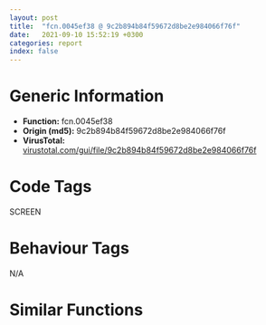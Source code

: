 ```yaml
---
layout: post
title:  "fcn.0045ef38 @ 9c2b894b84f59672d8be2e984066f76f"
date:   2021-09-10 15:52:19 +0300
categories: report
index: false
---
```


# Generic Information
- **Function:** fcn.0045ef38
- **Origin (md5):** 9c2b894b84f59672d8be2e984066f76f
- **VirusTotal:** [virustotal.com/gui/file/9c2b894b84f59672d8be2e984066f76f][virustotal_ref]

# Code Tags
<span class="tag" id="SCREEN">SCREEN</span>


# Behaviour Tags
<span class="bhv-tag" id="na">N/A</span>

# Similar Functions
<script type="text/javascript" src="https://www.gstatic.com/charts/loader.js"></script>
<script type="text/javascript">

    google.charts.load('current', {'packages':['corechart']});
    google.charts.setOnLoadCallback(drawChart);

    function drawChart() {
    var data = new google.visualization.DataTable();
        data.addColumn('number', 'X');
        data.addColumn('number', 'Y');
        data.addColumn({type: 'string', role: 'tooltip', 'p': {'html': true}});
        data.addColumn({'type': 'string', 'role': 'style'});
        
        data.addRows([
    [155.7300262451172, -336.95367431640625, '<b><a href="/report/fcn.0045ef38@9c2b894b84f59672d8be2e984066f76f">fcn.0045ef38</a><br>@9c2b894b84f59672d8be2e984066f76f</b><br>push 0xd4<br>mov eax, 0x57856b<br>call fcn.00553908<br>mov ebx, ecx<br>mov dword[ebp-0xb8], ebx<br>mov esi, dword[ebp+8]<br>cmp dword[esi+0x28], 0<br>je 0x45ef5f<br>xor eax, eax<br>jmp 0x45f275<br>cmp dword[esi+0x8c], 0<br>je 0x45ef6f<br>mov ecx, esi<br>call fcn.0045ebe0<br>lea eax, [ebp-0xe0]<br>push eax<br>push 0x18<br>pop edi<br>push edi<br>push dword[ebx+0x8c]<br>call dword[sym.imp.GDI32.dll_GetObjectW]<br>cmp eax, edi<br>jne 0x45f163<br>push dword[ebp-0xd8]<br>call fcn.0055e1e6<br>pop ecx<br>mov edi, eax<br>lea ecx, [ebp-0xac]<br>mov eax, dword[ebp-0xdc]<br>mov dword[ebp-0xb4], edi<br>mov dword[ebp-0x94], eax<br>call fcn.004119b2<br>and dword[ebp-4], 0<br>push 0<br>call dword[sym.imp.GDI32.dll_CreateCompatibleDC]<br>push eax<br>lea ecx, [ebp-0xac]<br>call fcn.004122af<br>mov eax, dword[ebx+0x8c]<br>test eax, eax<br>je 0x45efea<br>push eax<br>push dword[ebp-0xa8]<br>call dword[sym.imp.GDI32.dll_SelectObject]<br>jmp 0x45efec<br>xor eax, eax<br>mov dword[ebp-0x98], eax<br>test eax, eax<br>je 0x45f154<br>push 0x54<br>lea eax, [ebp-0x90]<br>push 0<br>push eax<br>call fcn.005576f0<br>add esp, 0xc<br>push 0x18<br>pop eax<br>cmp word[ebp-0xce], ax<br>jb 0x45f092<br>lea eax, [ebp-0x90]<br>push eax<br>push 0x54<br>push dword[ebx+0x8c]<br>call dword[sym.imp.GDI32.dll_GetObjectW]<br>test eax, eax<br>je 0x45f092<br>push 0xa<br>pop ecx<br>xor eax, eax<br>lea edi, [ebp-0x38]<br>rep stosd<br>mov eax, dword[ebp-0xdc]<br>xor ecx, ecx<br>mov dword[ebp-0x38], eax<br>mov eax, dword[ebp-0xd8]<br>mov dword[ebp-0x34], eax<br>mov ax, word[ebp-0xd0]<br>mov word[ebp-0x30], ax<br>mov ax, word[ebp-0xce]<br>push ecx<br>push ecx<br>mov word[ebp-0x2e], ax<br>lea eax, [ebp-0xb0]<br>push eax<br>push ecx<br>lea eax, [ebp-0x3c]<br>mov dword[ebp-0x3c], 0x28<br>push eax<br>push dword[ebp-0xa8]<br>mov dword[ebp-0x2c], ecx<br>mov dword[ebp-0xb0], ecx<br>call dword[sym.imp.GDI32.dll_CreateDIBSection]<br>jmp 0x45f0a5<br>push edi<br>push dword[ebp-0x94]<br>push dword[ebp-0xa8]<br>call dword[sym.imp.GDI32.dll_CreateCompatibleBitmap]<br>mov edi, eax<br>test edi, edi<br>je 0x45f142<br>lea ecx, [ebp-0xc8]<br>call fcn.004119b2<br>push dword[ebp-0xa8]<br>mov byte[ebp-4], 1<br>call dword[sym.imp.GDI32.dll_CreateCompatibleDC]<br>push eax<br>lea ecx, [ebp-0xc8]<br>call fcn.004122af<br>push edi<br>push dword[ebp-0xc4]<br>call dword[sym.imp.GDI32.dll_SelectObject]<br>mov dword[ebp-0x9c], eax<br>test eax, eax<br>je 0x45f130<br>push 0xcc0020<br>xor eax, eax<br>push eax<br>push eax<br>push dword[ebp-0xa8]<br>push dword[ebp-0xb4]<br>push dword[ebp-0x94]<br>push eax<br>push eax<br>push dword[ebp-0xc4]<br>call dword[sym.imp.GDI32.dll_BitBlt]<br>push dword[ebp-0x9c]<br>push dword[ebp-0xc4]<br>call dword[sym.imp.GDI32.dll_SelectObject]<br>mov dword[esi+0x8c], edi<br>jmp 0x45f137<br>push edi<br>call dword[sym.imp.GDI32.dll_DeleteObject]<br>lea ecx, [ebp-0xc8]<br>call fcn.00411b08<br>push dword[ebp-0x98]<br>push dword[ebp-0xa8]<br>call dword[sym.imp.GDI32.dll_SelectObject]<br>or dword[ebp-4], 0xffffffff<br>lea ecx, [ebp-0xac]<br>call fcn.00411b08<br>mov eax, dword[ebx+0x54]<br>lea ecx, [esi+0x98]<br>mov dword[esi+0x54], eax<br>mov eax, dword[ebx+0x58]<br>mov dword[esi+0x58], eax<br>mov eax, dword[ebx+0x64]<br>mov dword[esi+0x64], eax<br>mov eax, dword[ebx+0x68]<br>mov dword[esi+0x68], eax<br>mov eax, dword[ebx+0x18]<br>mov dword[esi+0x18], eax<br>lea eax, [ebx+0x98]<br>push eax<br>call fcn.004093c0<br>mov eax, dword[ebx+0x1c]<br>mov dword[esi+0x1c], eax<br>mov eax, dword[ebx+4]<br>mov dword[esi+4], eax<br>mov eax, dword[ebx+0xa8]<br>mov dword[esi+0xa8], eax<br>mov eax, dword[ebx+0x24]<br>mov dword[esi+0x24], eax<br>mov eax, dword[ebx+0xb0]<br>mov dword[esi+0xb0], eax<br>mov eax, dword[ebx+0x2c]<br>mov dword[esi+0x2c], eax<br>mov eax, dword[ebx+8]<br>mov dword[esi+8], eax<br>fld qword[ebx+0xb8]<br>fstp qword[esi+0xb8]<br>mov eax, dword[ebx+0x5c]<br>mov dword[esi+0x5c], eax<br>mov eax, dword[ebx+0x60]<br>mov dword[esi+0x60], eax<br>mov edi, dword[ebx+0xc4]<br>test edi, edi<br>je 0x45f256<br>lea eax, [ebx+0xf8]<br>mov dword[ebp-0x9c], eax<br>mov eax, dword[edi+8]<br>lea ecx, [esi+0xc0]<br>mov edi, dword[edi]<br>push eax<br>mov dword[ebp-0x98], eax<br>call fcn.004495e1<br>mov ecx, dword[ebp-0x9c]<br>lea eax, [ebp-0x94]<br>or dword[ebp-0x94], 0xffffffff<br>push eax<br>push dword[ebp-0x98]<br>call fcn.0050e56d<br>test eax, eax<br>je 0x45f24c<br>push dword[ebp-0x98]<br>lea ecx, [esi+0xf8]<br>call fcn.00463daf<br>mov ecx, eax<br>mov eax, dword[ebp-0x94]<br>mov dword[ecx], eax<br>test edi, edi<br>jne 0x45f1f7<br>mov ebx, dword[ebp-0xb8]<br>mov edi, dword[ebx+0xe0]<br>jmp 0x45f26e<br>push dword[edi+8]<br>mov edi, dword[edi]<br>lea ecx, [esi+0xdc]<br>call fcn.004495e1<br>test edi, edi<br>jne 0x45f25e<br>xor eax, eax<br>inc eax<br>call fcn.005538b2<br>ret 4<br><eoc> ', 'point { fill-color: #e0440e; }'],
[565.32177734375, 379.6766662597656, '<b><a href="/report/fcn.1003557c@e5d49e0823e602f2ee948ac39d32c1eb">fcn.1003557c</a><br>@e5d49e0823e602f2ee948ac39d32c1eb</b><br>push 0x78<br>mov eax, 0x1013cf24<br>call fcn.10124157<br>mov esi, ecx<br>mov ebx, dword[ebp+8]<br>lea ecx, [ebp-0x84]<br>push 0<br>mov dword[ebp-0x60], ebx<br>call fcn.100170ef<br>and dword[ebp-4], 0<br>lea ecx, [ebp-0x70]<br>neg ebx<br>sbb edi, edi<br>and edi, dword[ebp+0xc]<br>call fcn.1001703e<br>xor eax, eax<br>inc eax<br>push 0<br>mov byte[ebp-4], al<br>call dword[sym.imp.GDI32.dll_CreateCompatibleDC]<br>push eax<br>lea ecx, [ebp-0x70]<br>call fcn.100179cf<br>and dword[ebp-0x54], 0<br>mov dword[ebp-0x58], 0x1014cb54<br>mov eax, dword[esi+0x58]<br>mov ecx, esi<br>mov ebx, dword[esi+0x54]<br>mov byte[ebp-4], 2<br>mov dword[ebp-0x50], eax<br>call fcn.100380a6<br>test eax, eax<br>je 0x100355f5<br>mov eax, dword[esi+0x60]<br>mov ebx, dword[esi+0x5c]<br>mov dword[ebp-0x50], eax<br>jmp 0x100355f8<br>mov eax, dword[ebp-0x50]<br>push 0x20<br>pop ecx<br>test edi, edi<br>je 0x10035651<br>mov dword[ebp-0x44], eax<br>xor edx, edx<br>imul eax, ebx<br>inc edx<br>mov word[ebp-0x3e], cx<br>xor ecx, ecx<br>push ecx<br>push ecx<br>mov dword[ebp-0x4c], 0x28<br>mov dword[ebp-0x38], eax<br>lea eax, [ebp-0x5c]<br>push eax<br>push ecx<br>lea eax, [ebp-0x4c]<br>mov dword[ebp-0x48], ebx<br>push eax<br>push dword[ebp-0x6c]<br>mov word[ebp-0x40], dx<br>mov dword[ebp-0x3c], ecx<br>mov dword[ebp-0x34], ecx<br>mov dword[ebp-0x30], ecx<br>mov dword[ebp-0x2c], ecx<br>mov dword[ebp-0x28], ecx<br>mov dword[ebp-0x5c], ecx<br>call dword[sym.imp.GDI32.dll_CreateDIBSection]<br>test eax, eax<br>jne 0x1003565c<br>or esi, 0xffffffff<br>jmp 0x100356f4<br>push eax<br>push ebx<br>push dword[ebp-0x80]<br>call dword[sym.imp.GDI32.dll_CreateCompatibleBitmap]<br>push eax<br>lea ecx, [ebp-0x58]<br>call fcn.10017a05<br>push dword[ebp-0x54]<br>push dword[ebp-0x6c]<br>call fcn.1001807d<br>mov dword[ebp-0x5c], eax<br>test edi, edi<br>jne 0x100356a3<br>mov ecx, dword[ebp-0x50]<br>and dword[ebp-0x20], edi<br>and dword[ebp-0x1c], edi<br>mov dword[ebp-0x18], ebx<br>mov dword[ebp-0x14], ecx<br>call fcn.100218d1<br>add eax, 0x98<br>je 0x10035695<br>mov eax, dword[eax+4]<br>push eax<br>lea eax, [ebp-0x20]<br>push eax<br>push dword[ebp-0x6c]<br>call dword[sym.imp.USER32.dll_FillRect]<br>mov eax, dword[ebp-0x60]<br>test eax, eax<br>je 0x100356bd<br>xor ecx, ecx<br>push ecx<br>push ecx<br>push eax<br>push dword[ebp-0x50]<br>push ebx<br>push ecx<br>push ecx<br>lea ecx, [ebp-0x70]<br>call fcn.10037779<br>mov eax, dword[ebp-0x5c]<br>test eax, eax<br>je 0x100356c7<br>mov eax, dword[eax+4]<br>push eax<br>push dword[ebp-0x6c]<br>call fcn.1001807d<br>test edi, edi<br>je 0x100356e6<br>push dword[esi+0x3c]<br>mov dword[esi+8], 0x20<br>push dword[ebp-0x54]<br>call fcn.10039291<br>push 0<br>push dword[ebp-0x54]<br>mov ecx, esi<br>call fcn.1003572e<br>mov esi, eax<br>xor eax, eax<br>mov dword[ebp-0x58], 0x1014cb54<br>inc eax<br>lea ecx, [ebp-0x58]<br>mov byte[ebp-4], al<br>call fcn.100171ad<br>lea ecx, [ebp-0x70]<br>mov byte[ebp-4], 0<br>call fcn.10017194<br>or dword[ebp-4], 0xffffffff<br>lea ecx, [ebp-0x84]<br>call fcn.100172c3<br>mov eax, esi<br>call fcn.10124106<br>ret 8<br><eoc> ', 'null'],
[718.9442749023438, -183.49285888671875, '<b><a href="/report/fcn.10035f25@e5d49e0823e602f2ee948ac39d32c1eb">fcn.10035f25</a><br>@e5d49e0823e602f2ee948ac39d32c1eb</b><br>push 0xd4<br>mov eax, 0x1013cfe8<br>call fcn.10124157<br>mov ebx, ecx<br>mov dword[ebp-0xb4], ebx<br>mov esi, dword[ebp+8]<br>cmp dword[esi+0x28], 0<br>je 0x10035f4c<br>xor eax, eax<br>jmp 0x1003626f<br>cmp dword[esi+0x8c], 0<br>je 0x10035f5c<br>mov ecx, esi<br>call fcn.10035bb7<br>mov edi, dword[sym.imp.GDI32.dll_GetObjectW]<br>lea eax, [ebp-0xe0]<br>push eax<br>push 0x18<br>pop eax<br>push eax<br>push dword[ebx+0x8c]<br>call edi<br>cmp eax, 0x18<br>jne 0x1003615d<br>push dword[ebp-0xd8]<br>call fcn.10125454<br>pop ecx<br>mov dword[ebp-0xa0], eax<br>lea ecx, [ebp-0xb0]<br>mov eax, dword[ebp-0xdc]<br>mov dword[ebp-0x94], eax<br>call fcn.1001703e<br>and dword[ebp-4], 0<br>push 0<br>call dword[sym.imp.GDI32.dll_CreateCompatibleDC]<br>push eax<br>lea ecx, [ebp-0xb0]<br>call fcn.100179cf<br>mov eax, dword[ebx+0x8c]<br>test eax, eax<br>je 0x10035fd8<br>push eax<br>push dword[ebp-0xac]<br>call dword[sym.imp.GDI32.dll_SelectObject]<br>jmp 0x10035fda<br>xor eax, eax<br>mov dword[ebp-0x98], eax<br>test eax, eax<br>je 0x1003614e<br>and dword[ebp-0x90], 0<br>lea eax, [ebp-0x8c]<br>push 0x50<br>push 0<br>push eax<br>call fcn.10123640<br>add esp, 0xc<br>push 0x18<br>pop eax<br>cmp word[ebp-0xce], ax<br>jb 0x10036083<br>lea eax, [ebp-0x90]<br>push eax<br>push 0x54<br>push dword[ebx+0x8c]<br>call edi<br>test eax, eax<br>je 0x10036083<br>push 0xa<br>pop ecx<br>xor eax, eax<br>lea edi, [ebp-0x38]<br>rep stosd<br>mov eax, dword[ebp-0xdc]<br>xor ecx, ecx<br>mov dword[ebp-0x38], eax<br>mov eax, dword[ebp-0xd8]<br>mov dword[ebp-0x34], eax<br>mov ax, word[ebp-0xd0]<br>mov word[ebp-0x30], ax<br>mov ax, word[ebp-0xce]<br>push ecx<br>push ecx<br>mov word[ebp-0x2e], ax<br>lea eax, [ebp-0xb8]<br>push eax<br>push ecx<br>lea eax, [ebp-0x3c]<br>mov dword[ebp-0x3c], 0x28<br>push eax<br>push dword[ebp-0xac]<br>mov dword[ebp-0x2c], ecx<br>mov dword[ebp-0xb8], ecx<br>call dword[sym.imp.GDI32.dll_CreateDIBSection]<br>jmp 0x1003609b<br>push dword[ebp-0xa0]<br>push dword[ebp-0x94]<br>push dword[ebp-0xac]<br>call dword[sym.imp.GDI32.dll_CreateCompatibleBitmap]<br>mov edi, eax<br>test edi, edi<br>je 0x1003613c<br>lea ecx, [ebp-0xc8]<br>call fcn.1001703e<br>push dword[ebp-0xac]<br>mov byte[ebp-4], 1<br>call dword[sym.imp.GDI32.dll_CreateCompatibleDC]<br>push eax<br>lea ecx, [ebp-0xc8]<br>call fcn.100179cf<br>push edi<br>push dword[ebp-0xc4]<br>call dword[sym.imp.GDI32.dll_SelectObject]<br>mov dword[ebp-0x9c], eax<br>test eax, eax<br>je 0x10036126<br>push 0xcc0020<br>xor eax, eax<br>push eax<br>push eax<br>push dword[ebp-0xac]<br>push dword[ebp-0xa0]<br>push dword[ebp-0x94]<br>push eax<br>push eax<br>push dword[ebp-0xc4]<br>call dword[sym.imp.GDI32.dll_BitBlt]<br>push dword[ebp-0x9c]<br>push dword[ebp-0xc4]<br>call dword[sym.imp.GDI32.dll_SelectObject]<br>mov dword[esi+0x8c], edi<br>jmp 0x1003612d<br>push edi<br>call dword[sym.imp.GDI32.dll_DeleteObject]<br>lea ecx, [ebp-0xc8]<br>mov byte[ebp-4], 0<br>call fcn.10017194<br>push dword[ebp-0x98]<br>push dword[ebp-0xac]<br>call dword[sym.imp.GDI32.dll_SelectObject]<br>or dword[ebp-4], 0xffffffff<br>lea ecx, [ebp-0xb0]<br>call fcn.10017194<br>mov eax, dword[ebx+0x54]<br>lea ecx, [esi+0x98]<br>mov dword[esi+0x54], eax<br>mov eax, dword[ebx+0x58]<br>mov dword[esi+0x58], eax<br>mov eax, dword[ebx+0x64]<br>mov dword[esi+0x64], eax<br>mov eax, dword[ebx+0x68]<br>mov dword[esi+0x68], eax<br>mov eax, dword[ebx+0x18]<br>mov dword[esi+0x18], eax<br>lea eax, [ebx+0x98]<br>push eax<br>call fcn.1000699f<br>mov eax, dword[ebx+0x1c]<br>mov dword[esi+0x1c], eax<br>mov eax, dword[ebx+4]<br>mov dword[esi+4], eax<br>mov eax, dword[ebx+0xa8]<br>mov dword[esi+0xa8], eax<br>mov eax, dword[ebx+0x24]<br>mov dword[esi+0x24], eax<br>mov eax, dword[ebx+0xb0]<br>mov dword[esi+0xb0], eax<br>mov eax, dword[ebx+0x2c]<br>mov dword[esi+0x2c], eax<br>mov eax, dword[ebx+8]<br>mov dword[esi+8], eax<br>fld qword[ebx+0xb4]<br>fstp qword[esi+0xb4]<br>mov eax, dword[ebx+0x5c]<br>mov dword[esi+0x5c], eax<br>mov eax, dword[ebx+0x60]<br>mov dword[esi+0x60], eax<br>mov edi, dword[ebx+0xc0]<br>test edi, edi<br>je 0x10036250<br>lea eax, [ebx+0xf4]<br>mov dword[ebp-0x9c], eax<br>mov eax, dword[edi+8]<br>lea ecx, [esi+0xbc]<br>mov edi, dword[edi]<br>push eax<br>mov dword[ebp-0x98], eax<br>call fcn.1003079d<br>mov ecx, dword[ebp-0x9c]<br>lea eax, [ebp-0x94]<br>or dword[ebp-0x94], 0xffffffff<br>push eax<br>push dword[ebp-0x98]<br>call fcn.1006a40c<br>test eax, eax<br>je 0x10036246<br>push dword[ebp-0x98]<br>lea ecx, [esi+0xf4]<br>call fcn.100cad9f<br>mov ecx, eax<br>mov eax, dword[ebp-0x94]<br>mov dword[ecx], eax<br>test edi, edi<br>jne 0x100361f1<br>mov ebx, dword[ebp-0xb4]<br>mov edi, dword[ebx+0xdc]<br>jmp 0x10036268<br>push dword[edi+8]<br>mov edi, dword[edi]<br>lea ecx, [esi+0xd8]<br>call fcn.1003079d<br>test edi, edi<br>jne 0x10036258<br>xor eax, eax<br>inc eax<br>call fcn.10124106<br>ret 4<br><eoc> ', 'null'],
[2.1091833114624023, 226.2173309326172, '<b><a href="/report/fcn.0045e5be@9c2b894b84f59672d8be2e984066f76f">fcn.0045e5be</a><br>@9c2b894b84f59672d8be2e984066f76f</b><br>push 0x78<br>mov eax, 0x5784a7<br>call fcn.00553908<br>mov esi, ecx<br>mov ebx, dword[ebp+8]<br>lea ecx, [ebp-0x84]<br>xor edi, edi<br>mov dword[ebp-0x60], ebx<br>push edi<br>call fcn.00411a63<br>neg ebx<br>mov dword[ebp-4], edi<br>lea ecx, [ebp-0x70]<br>sbb eax, eax<br>and eax, dword[ebp+0xc]<br>mov dword[ebp-0x58], eax<br>call fcn.004119b2<br>xor eax, eax<br>inc eax<br>push edi<br>mov byte[ebp-4], al<br>call dword[sym.imp.GDI32.dll_CreateCompatibleDC]<br>push eax<br>lea ecx, [ebp-0x70]<br>call fcn.004122af<br>mov dword[ebp-0x50], edi<br>mov dword[ebp-0x54], 0x585684<br>mov edi, dword[esi+0x54]<br>mov ecx, esi<br>mov ebx, dword[esi+0x58]<br>mov byte[ebp-4], 2<br>call fcn.0043791d<br>test eax, eax<br>je 0x45e630<br>mov edi, dword[esi+0x5c]<br>mov ebx, dword[esi+0x60]<br>cmp dword[ebp-0x58], 0<br>push 0x20<br>pop eax<br>je 0x45e68d<br>mov word[ebp-0x3e], ax<br>xor ecx, ecx<br>inc ecx<br>mov dword[ebp-0x4c], 0x28<br>mov eax, ebx<br>mov word[ebp-0x40], cx<br>xor ecx, ecx<br>imul eax, edi<br>push ecx<br>push ecx<br>mov dword[ebp-0x48], edi<br>mov dword[ebp-0x44], ebx<br>mov dword[ebp-0x38], eax<br>lea eax, [ebp-0x5c]<br>push eax<br>push ecx<br>lea eax, [ebp-0x4c]<br>mov dword[ebp-0x3c], ecx<br>push eax<br>push dword[ebp-0x6c]<br>mov dword[ebp-0x34], ecx<br>mov dword[ebp-0x30], ecx<br>mov dword[ebp-0x2c], ecx<br>mov dword[ebp-0x28], ecx<br>mov dword[ebp-0x5c], ecx<br>call dword[sym.imp.GDI32.dll_CreateDIBSection]<br>test eax, eax<br>jne 0x45e698<br>or esi, 0xffffffff<br>jmp 0x45e731<br>push ebx<br>push edi<br>push dword[ebp-0x80]<br>call dword[sym.imp.GDI32.dll_CreateCompatibleBitmap]<br>push eax<br>lea ecx, [ebp-0x54]<br>call fcn.004122f0<br>push dword[ebp-0x50]<br>push dword[ebp-0x6c]<br>call fcn.00412959<br>cmp dword[ebp-0x58], 0<br>mov dword[ebp-0x5c], eax<br>jne 0x45e6e0<br>and dword[ebp-0x20], 0<br>and dword[ebp-0x1c], 0<br>mov dword[ebp-0x18], edi<br>mov dword[ebp-0x14], ebx<br>call fcn.00410017<br>add eax, 0x98<br>je 0x45e6d2<br>mov eax, dword[eax+4]<br>push eax<br>lea eax, [ebp-0x20]<br>push eax<br>push dword[ebp-0x6c]<br>call dword[sym.imp.USER32.dll_FillRect]<br>mov eax, dword[ebp-0x60]<br>test eax, eax<br>je 0x45e6f8<br>xor ecx, ecx<br>push ecx<br>push ecx<br>push eax<br>push ebx<br>push edi<br>push ecx<br>push ecx<br>lea ecx, [ebp-0x70]<br>call fcn.0046077d<br>mov eax, dword[ebp-0x5c]<br>test eax, eax<br>je 0x45e702<br>mov eax, dword[eax+4]<br>push eax<br>push dword[ebp-0x6c]<br>call fcn.00412959<br>cmp dword[ebp-0x58], 0<br>je 0x45e723<br>push dword[esi+0x3c]<br>mov dword[esi+8], 0x20<br>push dword[ebp-0x50]<br>call fcn.0046222e<br>push 0<br>push dword[ebp-0x50]<br>mov ecx, esi<br>call fcn.0045e75d<br>mov esi, eax<br>lea ecx, [ebp-0x54]<br>mov dword[ebp-0x54], 0x585684<br>call fcn.00404d00<br>lea ecx, [ebp-0x70]<br>call fcn.00411b08<br>lea ecx, [ebp-0x84]<br>call fcn.00411bb2<br>mov eax, esi<br>call fcn.005538b2<br>ret 8<br><eoc> ', 'null'],

        ]);

    var options = {
        title: 'Similarity Plot',
        legend: 'none',
        colors: ['#dedbd9', '#e6693e', '#ec8f6e', '#f3b49f', '#f6c7b6'],
        tooltip: {isHtml: true, trigger: 'both'},
        explorer: {
        actions: ["dragToZoom", "rightClickToReset"],
        },
        chartArea: {
        width: '80%',
        height: '80%'
        },
        width: '100%',
        height: '100%'
    };

    var chart = new google.visualization.ScatterChart(document.getElementById('chart_div'));

    chart.draw(data, options);
    }
    
</script>


<div id="chart_div" style="width: 100%px; height: 100%;"></div>

# Disassembled Code
{% highlight nasm %}

push 0xd4
mov eax, 0x57856b
call fcn.00553908
mov ebx, ecx
mov dword[ebp-0xb8], ebx
mov esi, dword[ebp+8]
cmp dword[esi+0x28], 0
je 0x45ef5f
xor eax, eax
jmp 0x45f275
cmp dword[esi+0x8c], 0
je 0x45ef6f
mov ecx, esi
call fcn.0045ebe0
lea eax, [ebp-0xe0]
push eax
push 0x18
pop edi
push edi
push dword[ebx+0x8c]
call dword[sym.imp.GDI32.dll_GetObjectW]
cmp eax, edi
jne 0x45f163
push dword[ebp-0xd8]
call fcn.0055e1e6
pop ecx
mov edi, eax
lea ecx, [ebp-0xac]
mov eax, dword[ebp-0xdc]
mov dword[ebp-0xb4], edi
mov dword[ebp-0x94], eax
call fcn.004119b2
and dword[ebp-4], 0
push 0
call dword[sym.imp.GDI32.dll_CreateCompatibleDC]
push eax
lea ecx, [ebp-0xac]
call fcn.004122af
mov eax, dword[ebx+0x8c]
test eax, eax
je 0x45efea
push eax
push dword[ebp-0xa8]
call dword[sym.imp.GDI32.dll_SelectObject]
jmp 0x45efec
xor eax, eax
mov dword[ebp-0x98], eax
test eax, eax
je 0x45f154
push 0x54
lea eax, [ebp-0x90]
push 0
push eax
call fcn.005576f0
add esp, 0xc
push 0x18
pop eax
cmp word[ebp-0xce], ax
jb 0x45f092
lea eax, [ebp-0x90]
push eax
push 0x54
push dword[ebx+0x8c]
call dword[sym.imp.GDI32.dll_GetObjectW]
test eax, eax
je 0x45f092
push 0xa
pop ecx
xor eax, eax
lea edi, [ebp-0x38]
rep stosd
mov eax, dword[ebp-0xdc]
xor ecx, ecx
mov dword[ebp-0x38], eax
mov eax, dword[ebp-0xd8]
mov dword[ebp-0x34], eax
mov ax, word[ebp-0xd0]
mov word[ebp-0x30], ax
mov ax, word[ebp-0xce]
push ecx
push ecx
mov word[ebp-0x2e], ax
lea eax, [ebp-0xb0]
push eax
push ecx
lea eax, [ebp-0x3c]
mov dword[ebp-0x3c], 0x28
push eax
push dword[ebp-0xa8]
mov dword[ebp-0x2c], ecx
mov dword[ebp-0xb0], ecx
call dword[sym.imp.GDI32.dll_CreateDIBSection]
jmp 0x45f0a5
push edi
push dword[ebp-0x94]
push dword[ebp-0xa8]
call dword[sym.imp.GDI32.dll_CreateCompatibleBitmap]
mov edi, eax
test edi, edi
je 0x45f142
lea ecx, [ebp-0xc8]
call fcn.004119b2
push dword[ebp-0xa8]
mov byte[ebp-4], 1
call dword[sym.imp.GDI32.dll_CreateCompatibleDC]
push eax
lea ecx, [ebp-0xc8]
call fcn.004122af
push edi
push dword[ebp-0xc4]
call dword[sym.imp.GDI32.dll_SelectObject]
mov dword[ebp-0x9c], eax
test eax, eax
je 0x45f130
push 0xcc0020
xor eax, eax
push eax
push eax
push dword[ebp-0xa8]
push dword[ebp-0xb4]
push dword[ebp-0x94]
push eax
push eax
push dword[ebp-0xc4]
call dword[sym.imp.GDI32.dll_BitBlt]
push dword[ebp-0x9c]
push dword[ebp-0xc4]
call dword[sym.imp.GDI32.dll_SelectObject]
mov dword[esi+0x8c], edi
jmp 0x45f137
push edi
call dword[sym.imp.GDI32.dll_DeleteObject]
lea ecx, [ebp-0xc8]
call fcn.00411b08
push dword[ebp-0x98]
push dword[ebp-0xa8]
call dword[sym.imp.GDI32.dll_SelectObject]
or dword[ebp-4], 0xffffffff
lea ecx, [ebp-0xac]
call fcn.00411b08
mov eax, dword[ebx+0x54]
lea ecx, [esi+0x98]
mov dword[esi+0x54], eax
mov eax, dword[ebx+0x58]
mov dword[esi+0x58], eax
mov eax, dword[ebx+0x64]
mov dword[esi+0x64], eax
mov eax, dword[ebx+0x68]
mov dword[esi+0x68], eax
mov eax, dword[ebx+0x18]
mov dword[esi+0x18], eax
lea eax, [ebx+0x98]
push eax
call fcn.004093c0
mov eax, dword[ebx+0x1c]
mov dword[esi+0x1c], eax
mov eax, dword[ebx+4]
mov dword[esi+4], eax
mov eax, dword[ebx+0xa8]
mov dword[esi+0xa8], eax
mov eax, dword[ebx+0x24]
mov dword[esi+0x24], eax
mov eax, dword[ebx+0xb0]
mov dword[esi+0xb0], eax
mov eax, dword[ebx+0x2c]
mov dword[esi+0x2c], eax
mov eax, dword[ebx+8]
mov dword[esi+8], eax
fld qword[ebx+0xb8]
fstp qword[esi+0xb8]
mov eax, dword[ebx+0x5c]
mov dword[esi+0x5c], eax
mov eax, dword[ebx+0x60]
mov dword[esi+0x60], eax
mov edi, dword[ebx+0xc4]
test edi, edi
je 0x45f256
lea eax, [ebx+0xf8]
mov dword[ebp-0x9c], eax
mov eax, dword[edi+8]
lea ecx, [esi+0xc0]
mov edi, dword[edi]
push eax
mov dword[ebp-0x98], eax
call fcn.004495e1
mov ecx, dword[ebp-0x9c]
lea eax, [ebp-0x94]
or dword[ebp-0x94], 0xffffffff
push eax
push dword[ebp-0x98]
call fcn.0050e56d
test eax, eax
je 0x45f24c
push dword[ebp-0x98]
lea ecx, [esi+0xf8]
call fcn.00463daf
mov ecx, eax
mov eax, dword[ebp-0x94]
mov dword[ecx], eax
test edi, edi
jne 0x45f1f7
mov ebx, dword[ebp-0xb8]
mov edi, dword[ebx+0xe0]
jmp 0x45f26e
push dword[edi+8]
mov edi, dword[edi]
lea ecx, [esi+0xdc]
call fcn.004495e1
test edi, edi
jne 0x45f25e
xor eax, eax
inc eax
call fcn.005538b2
ret 4

{% endhighlight %}

[virustotal_ref]: https://www.virustotal.com/gui/file/9c2b894b84f59672d8be2e984066f76f